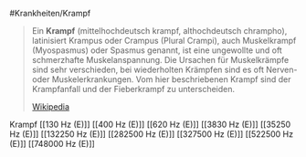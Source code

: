 #Krankheiten/Krampf

> Ein **Krampf** (mittelhochdeutsch krampf, althochdeutsch chrampho), latinisiert Krampus oder Crampus (Plural Crampi), auch Muskelkrampf (Myospasmus) oder Spasmus genannt, ist eine ungewollte und oft schmerzhafte Muskelanspannung. Die Ursachen für Muskelkrämpfe sind sehr verschieden, bei wiederholten Krämpfen sind es oft Nerven- oder Muskelerkrankungen. Vom hier beschriebenen Krampf sind der Krampfanfall und der Fieberkrampf zu unterscheiden.
>
> [Wikipedia](https://de.wikipedia.org/wiki/Krampf)

Krampf
[[130 Hz (E)]]
[[400 Hz (E)]]
[[620 Hz (E)]]
[[3830 Hz (E)]]
[[35250 Hz (E)]]
[[132250 Hz (E)]]
[[282500 Hz (E)]]
[[327500 Hz (E)]]
[[522500 Hz (E)]]
[[748000 Hz (E)]]